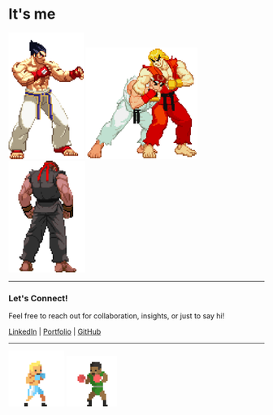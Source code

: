 # It's me
<div>
<!-- GOKU VS MORROW -->
  <!-- <img src="https://github.com/Bhazooka/Bhazooka/raw/main/Goku_vs_Morrow_2.gif" width="400" alt="Image"> -->
  <!-- <img src="https://github.com/Bhazooka/Bhazooka/raw/main/Astronaut_1.jpg" width="300" alt="Astronaut Image 1"> -->
  <!-- <img src="https://github.com/Bhazooka/Bhazooka/raw/main/Pixel_Goku.gif" width="200" alt="Image"> -->
    
<!-- TEKKEN X STREET FIGHTERS -->
  <img src="https://github.com/Bhazooka/Bhazooka/raw/main/Kazuya_Stance.gif" height="250" alt="Image">
  <img src="https://github.com/Bhazooka/Bhazooka/raw/main/Ken_Ryu_Play.gif" width="220" height="220" alt="Image">
  <!-- <img src="https://github.com/Bhazooka/Bhazooka/raw/main/Ken_Ryu_Bumb.gif" height="325" width="370" alt="Image"> -->
  <img src="https://github.com/Bhazooka/Bhazooka/raw/main/Dark_Ryu_Stance.gif" height="220" alt="Image">
<div>

---
  ### Let's Connect!
  Feel free to reach out for collaboration, insights, or just to say hi!
  <!-- Add Linked in and others -->
  [LinkedIn](https://www.linkedin.com/in/baraka-bukanga/) | [Portfolio](https://www.your-portfolio-link.com) | [GitHub](https://github.com/Bhazooka)

---
  
<!-- BOXERS GIFS -->
<div>
  <img src="https://github.com/Bhazooka/Bhazooka/raw/main/Boxing_Opp.gif" width="110" alt="Image">
  <img src="https://github.com/Bhazooka/Bhazooka/raw/main/Boxing.gif" width="100" alt="Image">
<div>

